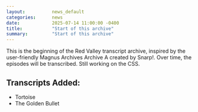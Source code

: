 ```yaml
---
layout:          news_default
categories:      news
date:            2025-07-14 11:00:00 -0400
title:           "Start of this archive"
summary:         "Start of this archive"
---
```


This is the beginning of the Red Valley transcript archive, inspired by the user-friendly Magnus Archives Archive A created by Snarp!. Over time, the episodes will be transcribed. Still working on the CSS.

## Transcripts Added:
* Tortoise
* The Golden Bullet


